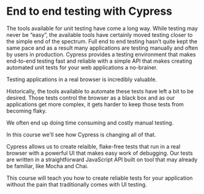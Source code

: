 # End to end testing with Cypress

The tools available for unit testing have come a long way. While testing may never be “easy”, the available tools have certainly moved testing closer to the simple end of the spectrum. Full end to end testing hasn’t quite kept the same pace and as a result many applications are testing manually and often by users in production. Cypress provides a testing environment that makes end-to-end testing fast and reliable with a simple API that makes creating automated unit tests for your web applications a no-brainer.

Testing applications in a real browser is incredibly valuable.

Historically, the tools available to automate these tests have left a bit to be desired. Those tests control the browser as a black box and as our applications get more complex, it gets harder to keep those tests from becoming flaky.

We often end up doing time consuming and costly manual testing.

In this course we'll see how Cypress is changing all of that.

Cypress allows us to create relaible, flake-free tests that run in a real browser with a powerful UI that makes easy work of debugging. Our tests are written in a straightforward JavaScript API built on tool that may already be familiar, like Mocha and Chai.

This course will teach you how to create reliable tests for your application without the pain that traditionally comes with UI testing.